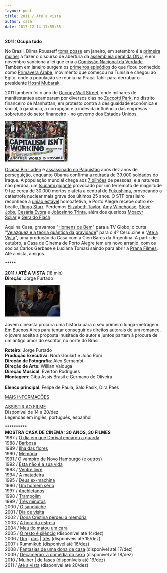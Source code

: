 ```yaml
---
layout: post
title: 2011 / Até a vista
author: casa
date: 2017-12-14 17:55:55
---
```

**2011: Ocupa tudo**

No Brasil, Dilma Rousseff [toma posse](https://pt.wikipedia.org/wiki/Posse_de_Dilma_Rousseff_em_2011) em janeiro, em setembro é a [primeira mulher](https://gadebate.un.org/en/66/brazil) a fazer o discurso de abertura da [assembleia geral da ONU](https://www.youtube.com/watch?v=fnDreVbha3Y), e em novembro sanciona a lei que cria a [Comissão Nacional da Verdade](http://cnv.memoriasreveladas.gov.br/). Também em janeiro surgem os [primeiros episódios](https://www.youtube.com/watch?v=QVCeCQnpHC0) do que ficou conhecido como [Primavera Árabe](https://en.wikipedia.org/wiki/Arab_Spring), movimento que começou na Tunísia e chegou ao Egito, onde a população se reuniu na Praça Tahir para derrubar o presidente [Hosni Mubarak](https://en.wikipedia.org/wiki/Hosni_Mubarak).

2011 também foi o ano de [Occupy Wall Street](https://www.youtube.com/watch?v=KFOWci6yrSs), onde milhares de manifestantes acamparam por diversos dias no [Zuccotti Park](https://en.wikipedia.org/wiki/Zuccotti_Park), no distrito financeiro de Manhattan, em protesto contra a desigualdade econômica e social, a ganância, a corrupção e a indevida influência das empresas - sobretudo do setor financeiro - no governo dos Estados Unidos.

[![](/uploads/ocupa1.jpg)](https://www.casacinepoa.com.br/uploads/ocupa2.jpg)

[Osama Bin Laden](https://en.wikipedia.org/wiki/Osama_bin_Laden) é [assassinado no Paquistão](https://www.youtube.com/watch?v=THLcqxgka0k) após dez anos de perseguição, enquanto Obama confirma a [retirada](http://g1.globo.com/mundo/noticia/2011/12/ultimo-comboio-com-tropas-do-eua-deixa-o-iraque.html) de 39.000 soldados do Iraque. A população mundial chega aos [7 bilhões](https://www.youtube.com/watch?v=sc4HxPxNrZ0) de pessoas, e a natureza não perdoa: um [tsunami gigante](https://youtu.be/DKB-BMhbjew) provocado por um terremoto de magnitude 9 faz cerca de 30.000 mortos e afeta a central de [Fukushima](https://pt.wikipedia.org/wiki/Acidente_nuclear_de_Fukushima_I), provocando a catástrofe nuclear mais grave dos últimos 25 anos. O STF brasileiro reconhece a [união estável](https://www.jusbrasil.com.br/noticias/supremo-reconhece-uniao-homoafetiva-e-seus-efeitos/2674087) homoafetiva, e Porto Alegre recebe outro ex-beatle, [Ringo Starr](https://gauchazh.clicrbs.com.br/geral/noticia/2011/11/ringo-starr-desembarca-em-porto-alegre-para-primeiro-show-da-turne-brasileira-3557431.html). Perdemos [Elizabeth Taylor](https://en.wikipedia.org/wiki/Elizabeth_Taylor), [Amy Winehouse](https://en.wikipedia.org/wiki/Amy_Winehouse), [Steve Jobs](https://en.wikipedia.org/wiki/Steve_Jobs), [Cesária Évora](https://www.youtube.com/watch?v=gpclcT9ahxc) e [Joãosinho Trinta](https://www.youtube.com/watch?v=ykt0KMvgbDU), além dos queridos [Moacyr Scliar](http://www.moacyrscliar.com/) e [Geraldo Flach](https://www.casacinepoa.com.br/blog/2011-01-07-geraldo-flach/).

Aqui na Casa, gravamos "[Homens de Bem](https://www.casacinepoa.com.br/filmes/homens-de-bem/)" para a TV Globo, o curta "[Velázquez e a teoria quântica da gravidade](https://www.casacinepoa.com.br/filmes/vel%C3%A1zquez-e-a-teoria-qu%C3%A2ntica-da-gravidade/)" para o 4º Cel.u.cine e "[Até a Vista](https://www.casacinepoa.com.br/filmes/at%C3%A9-a-vista/)", uma produção da Casa com a Cien Bares da Argentina. A partir de outubro, a Casa de Cinema de Porto Alegre tem um novo arranjo, com os sócios Carlos Gerbase e Luciana Tomasi saindo para abrir a [Prana Filmes](http://www.pranafilmes.com.br/prana-filmes/). Até a vista, amigos.

\*\*\*\**

**2011 / ATÉ A VISTA** (18 min)\
**Direção**: Jorge Furtado

![](/uploads/ateav-im.jpg)

Jovem cineasta procura uma história para o seu primeiro longa-metragem. Em Buenos Aires para tentar conseguir os direitos autorais de um romance, o jovem aceita a proposta inusitada do autor e juntos partem à procura de um antigo amor do escritor, no norte do Brasil.

**Roteiro**: Jorge Furtado\
**Produção Executiva**: Nora Goulart e João Roni\
**Direção de Fotografia**: Alex Sernambi\
**Direção de Arte**: Willian Valduga\
**Direção Musical**: Everton Rodrigues\
**Montagem**: Giba Assis Brasil e Germano de Oliveira\
\
**Elenco principal**: Felipe de Paula, Salo Pasik, Dira Paes

[MAIS INFORMAÇÕES](https://www.casacinepoa.com.br/filmes/at%C3%A9-a-vista/)

[A﻿SSISTIR AO FILME](https://vimeo.com/243215363)\
Disponível de 14 a 20/dez\
Legendas em inglês, português, espanhol

\*\*\*\*\*\*\*\*\*\*\
**MOSTRA CASA DE CINEMA: 30 ANOS, 30 FILMES**\
1987 / [O dia em que Dorival encarou a guarda](https://www.casacinepoa.com.br/blog/2017-11-20-1986-87-o-dia-em-que-dorival-encarou-a-guarda/)\
1988 / [Barbosa](https://www.casacinepoa.com.br/blog/2017-11-21-1988-barbosa/)[](http://www.casacinepoa.com.br/o-blog/casa-30-anos/1988-barbosa)\
1989 / [Ilha das flores](https://www.casacinepoa.com.br/blog/2017-11-22-1989-ilha-das-flores/)\
1990 / [Memória](https://www.casacinepoa.com.br/blog/2017-11-23-1990-mem%C3%B3ria/)\
1991 / [O vampiro de Novo Hamburgo (e outros)](https://www.casacinepoa.com.br/blog/2017-11-24-1991-o-vampiro-de-novo-hamburgo-e-outros/)\
1992 / [Esta não é a sua vida](https://www.casacinepoa.com.br/blog/2017-11-25-1992-esta-n%C3%A3o-%C3%A9-a-sua-vida/)\
1993 / [Ventre livre](https://www.casacinepoa.com.br/blog/2017-11-26-1993-ventre-livre/)\
1994 / [A matadeira](https://www.casacinepoa.com.br/blog/2017-11-27-1994-a-matadeira/)\
1995 / [Deus ex-machina](https://www.casacinepoa.com.br/blog/2017-11-28-1995-deus-ex-machina/)\
1996 / [Um homem sério](https://www.casacinepoa.com.br/blog/2017-11-29-1996-um-homem-s%C3%A9rio/)\
1997 / [Anchietanos](https://www.casacinepoa.com.br/blog/2017-11-30-1997-anchietanos/)\
1998 / [Trampolim](https://www.casacinepoa.com.br/blog/2017-12-01-1998-trampolim/)\
1999 / [Três minutos](https://www.casacinepoa.com.br/blog/2017-12-02-1999-tr%C3%AAs-minutos/)\
2000 / [O sanduíche](https://www.casacinepoa.com.br/blog/2017-12-03-2000-o-sandu%C3%ADche/)\
2001 / [Dia de visita](https://www.casacinepoa.com.br/blog/2017-12-04-2001-dia-de-visita/)\
2002 / [Dona Cristina perdeu a memória](https://www.casacinepoa.com.br/blog/2017-12-05-2002-dona-cristina-perdeu-a-mem%C3%B3ria/)\
2003 / [A hora da estrela](https://www.casacinepoa.com.br/blog/2017-12-06-2003-a-hora-da-estrela/)\
2004 / [Meu tio matou um cara](https://www.casacinepoa.com.br/blog/2017-12-07-2004-meu-tio-matou-um-cara/)\
2005 / [O resto é silêncio](https://vimeo.com/239639386) (disponível até 14/dez)\
2006 / [Um](https://vimeo.com/242292428) | [dos](https://vimeo.com/242294379) | [três](https://vimeo.com/242296023) (disponíveis até 15/dez)\
2007 / [Rummikub](https://vimeo.com/240533542) (disponível até 16/dez)\
2008 / [Fantasias de uma dona de casa](https://vimeo.com/240855811) (disponível até 17/dez)\
2009 / [Decamerão, a comédia do sexo](https://vimeo.com/242297960) (disponível até 18/dez)\
2010 / [Mulher](https://vimeo.com/243208959) | [de fases](https://vimeo.com/244361035) (disponíveis até 19/dez)\
2011 / [Até a vista](https://vimeo.com/243215363) (disponível até 20/dez)